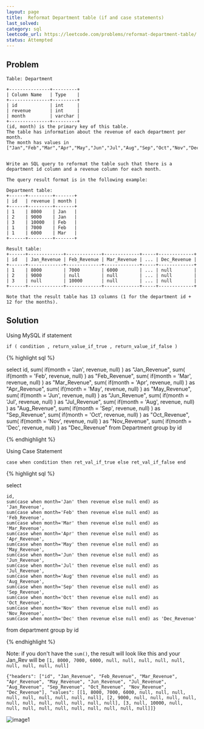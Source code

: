 ```yaml
---
layout: page
title:  Reformat Department table (if and case statements)
last_solved: 
category: sql
leetcode_url: https://leetcode.com/problems/reformat-department-table/
status: Attempted
---
```


Problem
-------

```
Table: Department

+---------------+---------+
| Column Name   | Type    |
+---------------+---------+
| id            | int     |
| revenue       | int     |
| month         | varchar |
+---------------+---------+
(id, month) is the primary key of this table.
The table has information about the revenue of each department per month.
The month has values in ["Jan","Feb","Mar","Apr","May","Jun","Jul","Aug","Sep","Oct","Nov","Dec"].
 

Write an SQL query to reformat the table such that there is a department id column and a revenue column for each month.

The query result format is in the following example:

Department table:
+------+---------+-------+
| id   | revenue | month |
+------+---------+-------+
| 1    | 8000    | Jan   |
| 2    | 9000    | Jan   |
| 3    | 10000   | Feb   |
| 1    | 7000    | Feb   |
| 1    | 6000    | Mar   |
+------+---------+-------+

Result table:
+------+-------------+-------------+-------------+-----+-------------+
| id   | Jan_Revenue | Feb_Revenue | Mar_Revenue | ... | Dec_Revenue |
+------+-------------+-------------+-------------+-----+-------------+
| 1    | 8000        | 7000        | 6000        | ... | null        |
| 2    | 9000        | null        | null        | ... | null        |
| 3    | null        | 10000       | null        | ... | null        |
+------+-------------+-------------+-------------+-----+-------------+

Note that the result table has 13 columns (1 for the department id + 12 for the months).

```

Solution
----------

Using MySQL if statement

`if ( condition , return_value_if_true , return_value_if_false )`

{% highlight sql %}

select 
    id,
    sum( if(month = 'Jan', revenue, null) ) as "Jan_Revenue",
    sum( if(month = 'Feb', revenue, null) ) as "Feb_Revenue",
    sum( if(month = 'Mar', revenue, null) ) as "Mar_Revenue",
    sum( if(month = 'Apr', revenue, null) ) as "Apr_Revenue",
    sum( if(month = 'May', revenue, null) ) as "May_Revenue",
    sum( if(month = 'Jun', revenue, null) ) as "Jun_Revenue",
    sum( if(month = 'Jul', revenue, null) ) as "Jul_Revenue",
    sum( if(month = 'Aug', revenue, null) ) as "Aug_Revenue",
    sum( if(month = 'Sep', revenue, null) ) as "Sep_Revenue",
    sum( if(month = 'Oct', revenue, null) ) as "Oct_Revenue",
    sum( if(month = 'Nov', revenue, null) ) as "Nov_Revenue",
    sum( if(month = 'Dec', revenue, null) ) as "Dec_Revenue"
    from Department
    group by id

{% endhighlight %}

Using Case Statement

`case when condition then ret_val_if_true else ret_val_if_false end`

{% highlight sql %}

select 

    id, 
    sum(case when month='Jan' then revenue else null end) as 'Jan_Revenue',
    sum(case when month='Feb' then revenue else null end) as 'Feb_Revenue',
    sum(case when month='Mar' then revenue else null end) as 'Mar_Revenue',
    sum(case when month='Apr' then revenue else null end) as 'Apr_Revenue',
    sum(case when month='May' then revenue else null end) as 'May_Revenue',
    sum(case when month='Jun' then revenue else null end) as 'Jun_Revenue',
    sum(case when month='Jul' then revenue else null end) as 'Jul_Revenue',
    sum(case when month='Aug' then revenue else null end) as 'Aug_Revenue',
    sum(case when month='Sep' then revenue else null end) as 'Sep_Revenue',
    sum(case when month='Oct' then revenue else null end) as 'Oct_Revenue',
    sum(case when month='Nov' then revenue else null end) as 'Nov_Revenue',
    sum(case when month='Dec' then revenue else null end) as 'Dec_Revenue'

from department
group by id


{% endhighlight %}

Note: if you don't have the `sum()`, the result will look like this and your Jan_Rev will be
`[1, 8000, 7000, 6000, null, null, null, null, null, null, null, null, null]`

```
{"headers": ["id", "Jan_Revenue", "Feb_Revenue", "Mar_Revenue", "Apr_Revenue", "May_Revenue", "Jun_Revenue", "Jul_Revenue", "Aug_Revenue", "Sep_Revenue", "Oct_Revenue", "Nov_Revenue", "Dec_Revenue"], "values": [[1, 8000, 7000, 6000, null, null, null, null, null, null, null, null, null], [2, 9000, null, null, null, null, null, null, null, null, null, null, null], [3, null, 10000, null, null, null, null, null, null, null, null, null, null]]}
```



![image1]()